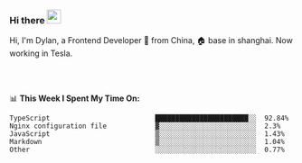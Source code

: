 ### Hi there <img src="https://media.giphy.com/media/hvRJCLFzcasrR4ia7z/giphy.gif" width="25px">

<!-- ![visitors](https://visitor-badge.glitch.me/badge?page_id=dislfyer.dislfyer) -->

Hi, I'm Dylan, a Frontend Developer 🚀 from China, 🏠 base in shanghai. Now working in Tesla.

<br/>
<br/>

📊 **This Week I Spent My Time On:**


<!--START_SECTION:waka-->

```text
TypeScript                          ███████████████████████░░  92.84%
Nginx configuration file            ▓░░░░░░░░░░░░░░░░░░░░░░░░  2.3%
JavaScript                          ▒░░░░░░░░░░░░░░░░░░░░░░░░  1.43%
Markdown                            ▒░░░░░░░░░░░░░░░░░░░░░░░░  1.04%
Other                               ░░░░░░░░░░░░░░░░░░░░░░░░░  0.77%
```

<!--END_SECTION:waka-->

<!--
**About Me:**
 -->
